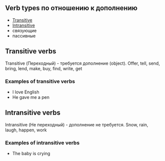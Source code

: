 ## Verb types по отношению к дополнению

- [Transitive](<#Transitive verbs>)
- [Intransitive](<#Intransitive verbs>)
- связующие
- пассивные

## Transitive verbs

Transitive (Переходный) - требуется дополнение (object). Offer, tell, send, bring, lend, make, buy, find, write, get

### Examples of transitive verbs

- I love English
- He gave me a pen

## Intransitive verbs

Intransitive (Не переходный) - дополнение не требуется. Snow, rain, laugh, happen, work

### Examples of intransitive verbs

- The baby is crying